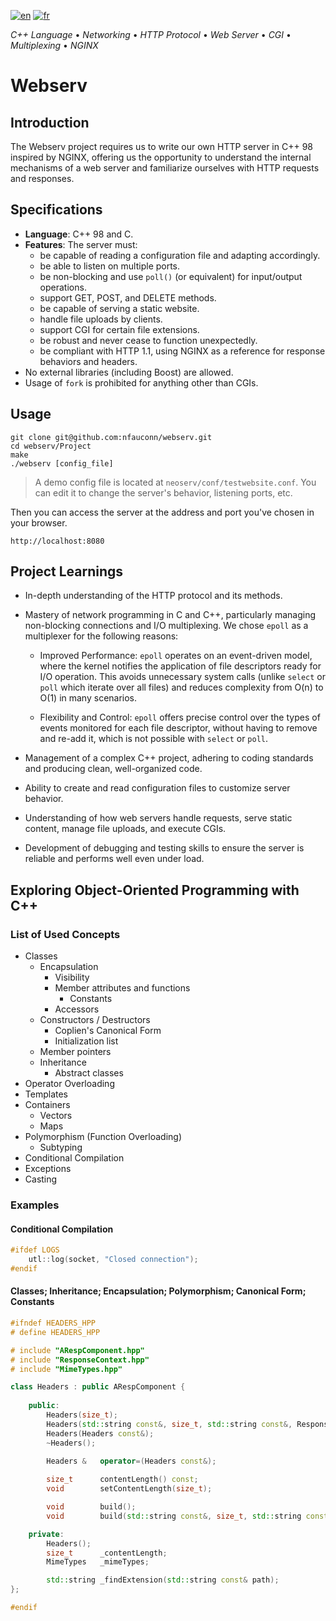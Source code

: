 [![en](https://img.shields.io/badge/lang-en-pink.svg)](https://github.com/nfauconn/webserv/blob/master/README.md)
[![fr](https://img.shields.io/badge/lang-fr-purple.svg)](https://github.com/nfauconn/webserv/blob/master/README.fr.md)

*C++ Language* • *Networking* • *HTTP Protocol* • *Web Server* • *CGI* • *Multiplexing* • *NGINX*

# Webserv

## Introduction
The Webserv project requires us to write our own HTTP server in C++ 98 inspired by NGINX, offering us the opportunity to understand the internal mechanisms of a web server and familiarize ourselves with HTTP requests and responses.

## Specifications
- **Language**: C++ 98 and C.
- **Features**: The server must:
  - be capable of reading a configuration file and adapting accordingly.
  - be able to listen on multiple ports.
  - be non-blocking and use `poll()` (or equivalent) for input/output operations.
  - support GET, POST, and DELETE methods.
  - be capable of serving a static website.
  - handle file uploads by clients.
  - support CGI for certain file extensions.
  - be robust and never cease to function unexpectedly.
  - be compliant with HTTP 1.1, using NGINX as a reference for response behaviors and headers.
- No external libraries (including Boost) are allowed.
- Usage of `fork` is prohibited for anything other than CGIs.

## Usage
```shell
git clone git@github.com:nfauconn/webserv.git
cd webserv/Project
make
./webserv [config_file]
```

> A demo config file is located at `neoserv/conf/testwebsite.conf`. You can edit it to change the server's behavior, listening ports, etc.

Then you can access the server at the address and port you've chosen in your browser.
```web
http://localhost:8080
```


## Project Learnings
- In-depth understanding of the HTTP protocol and its methods.
- Mastery of network programming in C and C++, particularly managing non-blocking connections and I/O multiplexing. We chose `epoll` as a multiplexer for the following reasons:

	- Improved Performance: `epoll` operates on an event-driven model, where the kernel notifies the application of file descriptors ready for I/O operation. This avoids unnecessary system calls (unlike `select` or `poll` which iterate over all files) and reduces complexity from O(n) to O(1) in many scenarios.

	- Flexibility and Control: `epoll` offers precise control over the types of events monitored for each file descriptor, without having to remove and re-add it, which is not possible with `select` or `poll`.

- Management of a complex C++ project, adhering to coding standards and producing clean, well-organized code.
- Ability to create and read configuration files to customize server behavior.
- Understanding of how web servers handle requests, serve static content, manage file uploads, and execute CGIs.
- Development of debugging and testing skills to ensure the server is reliable and performs well even under load.

## Exploring Object-Oriented Programming with C++

### List of Used Concepts
- Classes
  - Encapsulation
    - Visibility
    - Member attributes and functions
      - Constants
    - Accessors
  - Constructors / Destructors
    - Coplien's Canonical Form
    - Initialization list
  - Member pointers
  - Inheritance
    - Abstract classes  
- Operator Overloading
- Templates
- Containers
  - Vectors
  - Maps
- Polymorphism (Function Overloading)
  - Subtyping
- Conditional Compilation
- Exceptions
- Casting

### Examples

#### Conditional Compilation
```cpp
#ifdef LOGS
	utl::log(socket, "Closed connection");
#endif
```

#### Classes; Inheritance; Encapsulation; Polymorphism; Canonical Form; Constants
```cpp
#ifndef HEADERS_HPP
# define HEADERS_HPP

# include "ARespComponent.hpp"
# include "ResponseContext.hpp"
# include "MimeTypes.hpp"

class Headers : public ARespComponent {
	
	public:
		Headers(size_t);
		Headers(std::string const&, size_t, std::string const&, ResponseContext const&, std::string const&);
		Headers(Headers const&);
		~Headers();
	
		Headers &	operator=(Headers const&);

		size_t		contentLength() const;
		void		setContentLength(size_t);

		void 		build();
		void		build(std::string const&, size_t, std::string const&, ResponseContext const&, std::string const&);

	private:
		Headers();
		size_t		_contentLength;
		MimeTypes	_mimeTypes;

		std::string	_findExtension(std::string const& path);
};

#endif
```